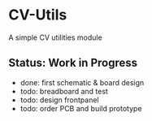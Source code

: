 # CV-Utils

A simple CV utilities module

## Status: Work in Progress

- done: first schematic & board design
- todo: breadboard and test
- todo: design frontpanel
- todo: order PCB and build prototype
